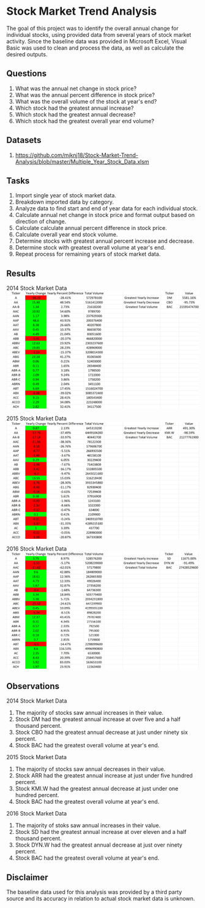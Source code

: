 # Stock Market Trend Analysis 

The goal of this project was to identify the overall annual change for individual stocks, using provided data from several years of stock market activity. Since the baseline data was provided in Microsoft Excel, Visual Basic was used to clean and process the data, as well as calculate the desired outputs.

## Questions

1. What was the annual net change in stock price?
2. What was the annual percent difference in stock price?
3. What was the overall volume of the stock at year's end?
4. Which stock had the greatest annual increase?
5. Which stock had the greatest annual decrease?
6. Which stock had the greatest overall year end volume?

## Datasets

1. https://github.com/mjknj18/Stock-Market-Trend-Analysis/blob/master/Multiple_Year_Stock_Data.xlsm

## Tasks

1. Import single year of stock market data.
2. Breakdown imported data by category.
3. Analyze data to find start and end of year data for each individual stock.
4. Calculate annual net change in stock price and format output based on direction of change.
5. Calculate calculate annual percent difference in stock price.
6. Calculate overall year end stock volume.
7. Determine stocks with greatest annual percent increase and decrease.
8. Determine stock with greatest overall volume at year's end.
9. Repeat process for remaining years of stock market data.

## Results

2014 Stock Market Data
<img src = "https://github.com/mjknj18/Stock-Market-Trend-Analysis/blob/master/2014_Data_Results.JPG">

2015 Stock Market Data
<img src = "https://github.com/mjknj18/Stock-Market-Trend-Analysis/blob/master/2015_Data_Results.JPG">

2016 Stock Market Data
<img src = "https://github.com/mjknj18/Stock-Market-Trend-Analysis/blob/master/2016_Data_Results.JPG">

## Observations

2014 Stock Market Data
1. The majority of stocks saw annual increases in their value.
2. Stock DM had the greatest annual increase at over five and a half thousand percent.
3. Stock CBO had the greatest annual decrease at just under ninety six percent.
4. Stock BAC had the greatest overall volume at year's end.

2015 Stock Market Data
1. The majority of stocks saw annual decreases in their value.
2. Stock ARR had the greatest annual increase at just under five hundred percent.
3. Stock KMI.W had the greatest annual decrease at just under one hundred percent.
4. Stock BAC had the greatest overall volume at year's end.

2016 Stock Market Data
1. The majority of stoks saw annual increases in their value.
2. Stock SD had the greatest annual increase at over eleven and a half thousand percent.
3. Stock DYN.W had the greatest annual decrease at just over ninety percent.
4. Stock BAC had the greatest overall volume at year's end.

## Disclaimer

The baseline data used for this analysis was provided by a third party source and its accuracy in relation to actual stock market data is unknown.